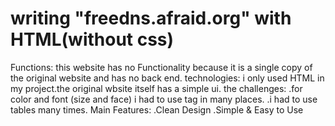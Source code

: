 <h1>writing "freedns.afraid.org" with HTML(without css)</h1>
Functions:
this website has no Functionality because it is a single copy of the original website and has no back end.
technologies:
i only used HTML in my project.the original wbsite itself has a simple ui.
the challenges:
.for color and font (size and face) i had to use <font> tag in many places.
.i had to use tables many times.
Main Features:
.Clean Design
.Simple & Easy to Use
